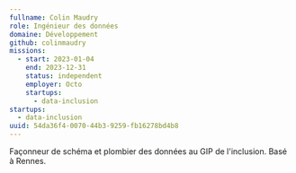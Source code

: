 ```yaml
---
fullname: Colin Maudry
role: Ingénieur des données
domaine: Développement
github: colinmaudry
missions:
  - start: 2023-01-04
    end: 2023-12-31
    status: independent
    employer: Octo
    startups:
      - data-inclusion
startups:
  - data-inclusion
uuid: 54da36f4-0070-44b3-9259-fb16278bd4b8
---
```

Façonneur de schéma et plombier des données au GIP de l'inclusion. Basé à Rennes.